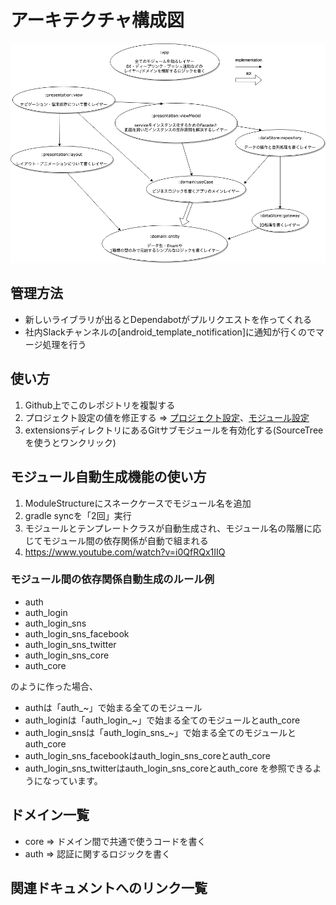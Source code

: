 # アーキテクチャ構成図

![Diagram](document/ArchitectureDiagram.png)

## 管理方法
- 新しいライブラリが出るとDependabotがプルリクエストを作ってくれる
- 社内Slackチャンネルの[android_template_notification]に通知が行くのでマージ処理を行う

## 使い方
1. Github上でこのレポジトリを複製する
2. プロジェクト設定の値を修正する => [プロジェクト設定](./buildSrc/src/main/kotlin/ProjectProperty.kt)、[モジュール設定](./buildSrc/src/main/kotlin/ModuleStructure.kt)
3. extensionsディレクトリにあるGitサブモジュールを有効化する(SourceTreeを使うとワンクリック)

## モジュール自動生成機能の使い方
1. ModuleStructureにスネークケースでモジュール名を追加
2. gradle syncを「2回」実行
3. モジュールとテンプレートクラスが自動生成され、モジュール名の階層に応じてモジュール間の依存関係が自動で組まれる
4. https://www.youtube.com/watch?v=i0QfRQx1IIQ

### モジュール間の依存関係自動生成のルール例

- auth
- auth_login
- auth_login_sns
- auth_login_sns_facebook
- auth_login_sns_twitter
- auth_login_sns_core
- auth_core

のように作った場合、
- authは「auth_~」で始まる全てのモジュール
- auth_loginは「auth_login_~」で始まる全てのモジュールとauth_core
- auth_login_snsは「auth_login_sns_~」で始まる全てのモジュールとauth_core
- auth_login_sns_facebookはauth_login_sns_coreとauth_core
- auth_login_sns_twitterはauth_login_sns_coreとauth_core
を参照できるようになっています。

## ドメイン一覧
- core => ドメイン間で共通で使うコードを書く
- auth => 認証に関するロジックを書く

## 関連ドキュメントへのリンク一覧

